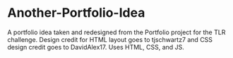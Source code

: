 # Another-Portfolio-Idea
A portfolio idea taken and redesigned from the Portfolio project for the TLR challenge. Design credit for HTML layout goes to tjschwartz7 and CSS design credit goes to DavidAlex17. Uses HTML, CSS, and JS.
